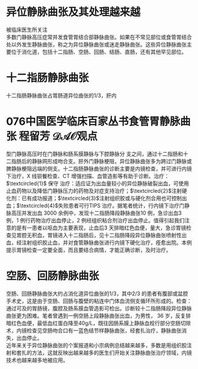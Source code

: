 # 异位静脉曲张及其处理越来越  
被临床医生所关注  
多数门静脉高压症常并发食管胃结合部静脉曲张。如果在不常见部位或食管胃结合处以外发生静脉曲张，称之为异位静脉曲张或迷走静脉曲张。这些异位静脉曲张主要位于消化道，包括十二指肠、空肠、回肠、结肠、直肠，还有其他罕见部位。  
#  十二指肠静脉曲张  
十二指肠静脉曲张占胃肠道异位曲张的1/3，肝内  
# 076中国医学临床百家丛书食管胃静脉曲张 程留芳 $\mathcal{D A O}$观点  
型门静脉高压时在门静脉和肠系膜静脉与下腔静脉分 支之间，通过十二指肠和十二指肠后的静脉网形成吻合支。肝外门静脉梗阻，异位静脉曲张多为跨过门静脉或脾静脉梗阻远端的侧支。十二指肠静脉曲张的诊断主要是内镜检查，并可进行内镜下治疗，X 线钡餐检查、CT  增强扫描、血管造影等有助于诊断。治疗： $\textcircled{1}$ 保守 治疗：适应证为出血量较小的异位静脉破裂出血，可使用止血药物以及降低门静脉压力的药物及对症支持治疗；$\textcircled{2}$注射硬化剂：已有成功报道；$\textcircled{3}$注射组织胶或与硬化剂合用也可控制出血；$\textcircled{4}$失败患者可行TIPS 治疗。据笔者统计，行内镜下治疗门静脉高压并发出血 3000 余例中，发现十二指肠降段静脉曲张10 例，急诊出血3 例，1 例行药物治疗出血停止，2 例经组织粘合剂治疗出血停止。值得引起我们注意的是有一患者以呕血为主要表现，止血后3 天排暗红色血便，量大，急诊胃镜检查见胃腔无积血，胃镜进入十二指肠后，见十二指肠降段异位静脉曲张喷射性出血，经注射组织胶止血，并对食管静脉曲张进行内镜下硬化治疗，痊愈出院。本例提示胃镜检查一定要全面，而且要结合病情，才能正确诊断，及时治疗。  
#  空肠、回肠静脉曲张  
空肠、回肠静脉曲张大约占消化道异位曲张的1/3，其中2/3 的患者有腹部或盆腔手术史，这是由于空肠、回肠与腹壁的粘连中门体血流侧支循环所形成的。检查：通过可及的胃肠镜，腹腔及肠系膜血管造影可检出。诊断较十二指肠降段异位静脉曲张更为困难。笔者曾遇到一例空肠上段静脉曲张出血，为男性， 36 岁，反复排暗红色血便，最低血红蛋白降至$40\mathrm{g/L}$，既往因肠系膜上静脉血栓行部分空肠切除术，内镜检查见空肠吻合口有一蓝色结节样静脉曲张，经套扎治疗，静脉曲张消失，出血停止。  
近年来关于异位静脉曲张的个案报道和小宗病例总结越来越多，多数是用组织胶注射和套扎的方法，这就反映出越来越多的医生们开始关注静脉曲张治疗领域，内镜技术也越来越多地被应用。  